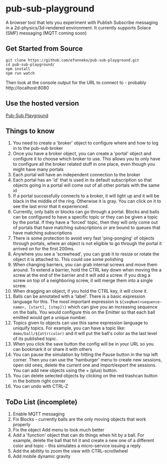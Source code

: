# pub-sub-playground

A browser tool that lets you experiment with Publish Subscribe messaging in a 2d-physics/3d-rendered environment. It currently supports Solace (SMF) messaging (MQTT coming soon)

## Get Started from Source
```
git clone https://github.com/efunneko/pub-sub-playground.git
cd pub-sub-playground/
npm install
npm run watch
```
Then look at the console output for the URL to connect to - probably http://localhost:8080


## Use the hosted version

[Pub-Sub Playground](http://pub-sub-playground.s3-website.us-east-2.amazonaws.com/)

## Things to know
1. You need to create a 'broker' object to configure where and how to log in to the pub-sub broker
1. Once you have a broker object, you can create a 'portal' object and configure it to choose which broker to use. This allows you to only have to configure all the broker related stuff in one place, even though you might have many portals
1. Each portal will have an independent connection to the broker
1. Each portal has an 'id' that is used in its default subscription so that objects going in a portal will come out of all other portals with the same id
1. If a portal successfully connects to a broker, it will light up and it will be black in the middle of the ring. Otherwise it is gray. You can click on it to see the last error that it experienced.
1. Currently, only balls or blocks can go through a portal. Blocks and balls can be configured to have a specific topic or they can be given a topic by the portal. If they have a 'forced' topic, then they will only come out of portals that have matching subscriptions or are bound to queues that have matching subscriptions
1. There is some protection to avoid very fast 'ping-ponging' of objects through portals, where an object is not eligible to go through the portal it arrived on for the first 200ms. 
1. Anywhere you see a 'screwhead', you can grab it to resize or rotate the object it is attached to. This could use some polishing
1. When changing barriers, you can grab internal screws and move them around. To extend a barrier, hold the CTRL key down when moving the a screw at the end of the barrier and it will add a screw. If you drag a screw on top of a neighboring screw, it will merge them into a single screw.
1. When dragging an object, if you hold the CTRL key, it will clone it. 
1. Balls can be annotated with a 'label'. There is a basic expression language for this. The most important expression is `${seqNum(<sequence-name>, [start], [step])}` which can give you an increasing sequence on the balls. You would configure this on the Emitter so that each ball emitted would get a unique number.
1. Topics given to objects can use this same expression language to uniquify topics. For example, you can have a topic like: `demo/ball/${attr(color)` and it will put the ball's color as the last level of its published topic.
1. When you click the save button the config will be in your URL so you can bookmark it or share it with others
1. You can pause the simulation by hitting the Pause button in the top left corner. Then you can use the 'hamburger' menu to create new sessions, open old ones, delete the current one and import/export the sessions. You can add new objects using the + (plus) button.
1. You can delete selected objects by clicking on the red trashcan button in the bottom right corner
1. You can undo with CTRL-Z


## ToDo List (incomplete)

1. Enable MQTT messaging
1. Fix Blocks - currently balls are the only moving objects that work properly
1. Fix the object Add menu to look much better
1. Add a 'function' object that can do things when hit by a ball. For example, delete the ball that hit it and create a new one of a different color and topic - this simulates a micro-service issuing a reply
1. Add the abiltity to zoom the view with CTRL-scrollwheel
1. Add mobile dynamic gravity

